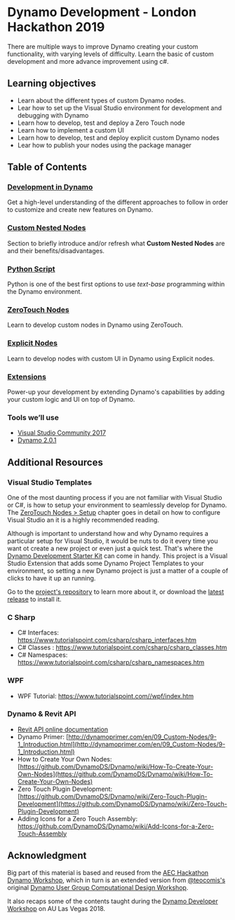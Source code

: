 # Dynamo Development - London Hackathon 2019

There are multiple ways to improve Dynamo creating your custom functionality, with varying levels of difficulty. Learn the basic of custom development and more advance improvement using c#.

## Learning objectives

* Learn about the different types of custom Dynamo nodes.
* Lear how to set up the Visual Studio environment for development and debugging with Dynamo
* Learn how to develop, test and deploy a Zero Touch node
* Learn how to implement a custom UI
* Learn how to develop, test and deploy explicit custom Dynamo nodes
* Lear how to publish your nodes using the package manager

## Table of Contents

### [Development in Dynamo](./00-DevelopmentInDynamo/00-Introduction.md)
Get a high-level understanding of the different approaches to follow in order to customize and create new features on Dynamo.

### [Custom Nested Nodes](./01-CustomNodes/00-Introduction.md)
Section to briefly introduce and/or refresh what **Custom Nested Nodes** are and their benefits/disadvantages.

### [Python Script](./02-PythonScript/00-Introduction.md)
Python is one of the best first options to use *text-base* programming within the Dynamo environment.

### [ZeroTouch Nodes](./03-ZeroTouch/00-Introduction.md)
Learn to develop custom nodes in Dynamo using ZeroTouch.

### [Explicit Nodes](./04-ExplicitNodes/00-Introduction.md)
Learn to develop nodes with custom UI in Dynamo using Explicit nodes.

### [Extensions](./05-Extension/00-Introduction.md)
Power-up your development by extending Dynamo's capabilities by adding your custom logic and UI on top of Dynamo.

### Tools we’ll use

* [Visual Studio Community 2017](https://www.visualstudio.com/downloads/)
* [Dynamo 2.0.1](http://dyn-builds-data.s3-us-west-2.amazonaws.com/DynamoInstall2.0.1.exe)

##  Additional Resources

### Visual Studio Templates

One of the most daunting process if you are not familiar with Visual Studio or C#, is how to setup your environment to seamlessly develop for Dynamo. The [ZeroTouch Nodes > Setup](./03-ZeroTouch/01-Setup.md) chapter goes in detail on how to configure Visual Studio an it is a highly recommended reading.

Although is important to understand how and why Dynamo requires a particular setup for Visual Studio, it would be nuts to do it every time you want ot create a new project or even just a quick test. That's where the [Dynamo Development Starter Kit](https://github.com/alvpickmans/Dynamo-Dev-Starter-Kit) can come in handy. This project is a Visual Studio Extension that adds some Dynamo Project Templates to your environment, so setting a new Dynamo project is just a matter of a couple of clicks to have it up an running.

Go to the [project's repository](https://github.com/alvpickmans/Dynamo-Dev-Starter-Kit) to learn more about it, or download the [latest release](https://github.com/alvpickmans/Dynamo-Dev-Starter-Kit/releases/latest) to install it.

### C Sharp
* C# Interfaces: https://www.tutorialspoint.com/csharp/csharp_interfaces.htm
* C# Classes : https://www.tutorialspoint.com/csharp/csharp_classes.htm
* C# Namespaces: https://www.tutorialspoint.com/csharp/csharp_namespaces.htm

### WPF
* WPF Tutorial: https://www.tutorialspoint.com//wpf/index.htm

### Dynamo & Revit API
* [Revit API online documentation](http://www.revitapidocs.com/)
* Dynamo Primer: [http://dynamoprimer.com/en/09_Custom-Nodes/9-1_Introduction.html](http://dynamoprimer.com/en/09_Custom-Nodes/9-1_Introduction.html)
* How to Create Your Own Nodes: [https://github.com/DynamoDS/Dynamo/wiki/How-To-Create-Your-Own-Nodes](https://github.com/DynamoDS/Dynamo/wiki/How-To-Create-Your-Own-Nodes)
* Zero Touch Plugin Development: [https://github.com/DynamoDS/Dynamo/wiki/Zero-Touch-Plugin-Development](https://github.com/DynamoDS/Dynamo/wiki/Zero-Touch-Plugin-Development)
* Adding Icons for a Zero Touch Assembly: https://github.com/DynamoDS/Dynamo/wiki/Add-Icons-for-a-Zero-Touch-Assembly


## Acknowledgment

Big part of this material is based and reused from the [AEC Hackathon Dynamo Workshop](https://github.com/radumg/AEC-hackathon-Dynamo-Workshop), which in turn is an extended version from [@teocomis's](https://github.com/teocomi) original [Dynamo User Group Computational Design Workshop](https://github.com/teocomi/dug-dynamo-unchained).

It also recaps some of the contents taught during the [Dynamo Developer Workshop](https://github.com/DynamoDS/DeveloperWorkshop) on AU Las Vegas 2018.
